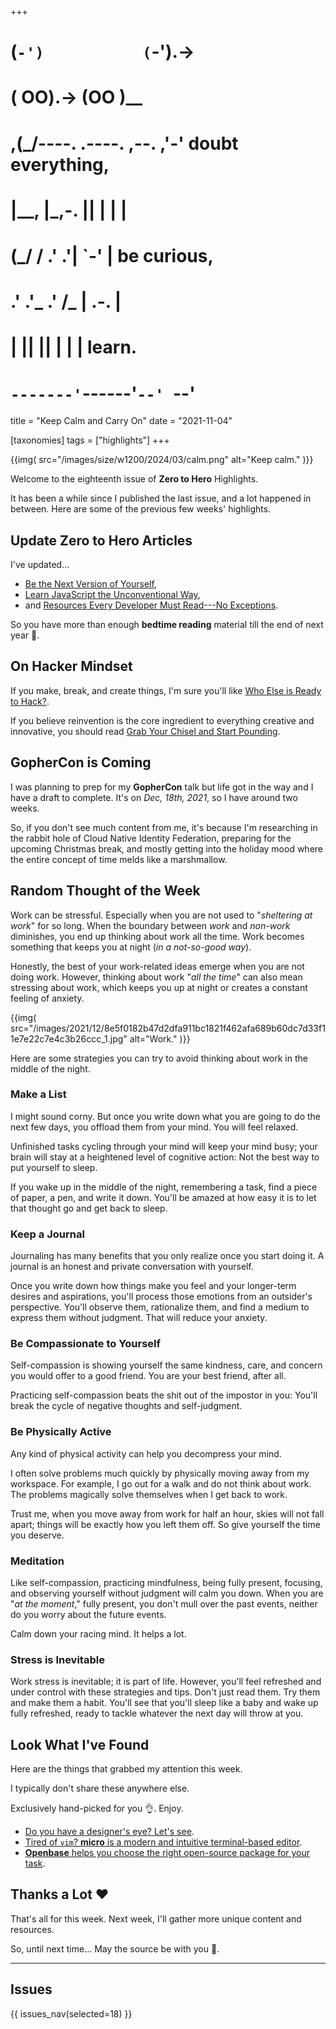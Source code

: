 +++
#   (`-')           (`-').->
#   ( OO).->        (OO )__
# ,(_/----. .----. ,--. ,'-' doubt everything,
# |__,    |\_,-.  ||  | |  |
#  (_/   /    .' .'|  `-'  | be curious,
#  .'  .'_  .'  /_ |  .-.  |
# |       ||      ||  | |  | learn.
# `-------'`------'`--' `--'

title = "Keep Calm and Carry On"
date = "2021-11-04"

[taxonomies]
tags = ["highlights"]
+++

{{img(
  src="/images/size/w1200/2024/03/calm.png"
  alt="Keep calm."
)}}

Welcome to the eighteenth issue of **Zero to Hero** Highlights.

It has been a while since I published the last issue, and a lot happened in
between. Here are some of the previous few weeks' highlights.

## Update Zero to Hero Articles

I've updated...

* [Be the Next Version of Yourself][roadmap],
* [Learn JavaScript the Unconventional Way][learn-js],
* and [Resources Every Developer Must Read---No Exceptions][resources].

[roadmap]: @/roadmap/roadmap.md
[learn-js]: @/roadmap/learn-javascript-the-unconventional-way.md
[resources]: @/roadmap/bedtime-reading.md

So you have more than enough **bedtime reading** material till the end of next
year 🙂.

## On Hacker Mindset

If you make, break, and create things, I'm sure you'll like
[Who Else is Ready to Hack?][hack].

[hack]: @/roadmap/hack-the-system.md

If you believe reinvention is the core ingredient to everything creative and
innovative, you should read [Grab Your Chisel and Start Pounding][chisel].

[chisel]: @/roadmap/chisel.md

## GopherCon is Coming

I was planning to prep for my **GopherCon** talk but life got in the way and
I have a draft to complete. It's on *Dec, 18th, 2021*, so I have around two 
weeks.

So, if you don't see much content from me, it's because I'm researching in the
rabbit hole of Cloud Native Identity Federation, preparing for the upcoming
Christmas break, and mostly getting into the holiday mood where the entire
concept of time melds like a marshmallow.

## Random Thought of the Week

Work can be stressful. Especially when you are not used to
"*sheltering at work*" for so long. When the boundary between *work* and
*non-work* diminishes, you end up thinking about work all the time. Work becomes
something that keeps you at night (*in a not-so-good way*).

Honestly, the best of your work-related ideas emerge when you are not doing
work.
However, thinking about work "*all the time*" can also mean stressing about
work, which keeps you up at night or creates a constant feeling of anxiety.

{{img(
  src="/images/2021/12/8e5f0182b47d2dfa911bc1821f462afa689b60dc7d33f11e7e22c7e4c3b26ccc_1.jpg"
  alt="Work."
)}}

Here are some strategies you can try to avoid thinking about work in the middle
of the night.

### Make a List

I might sound corny. But once you write down what you are going to do the next
few days, you offload them from your mind. You will feel relaxed.

Unfinished tasks cycling through your mind will keep your mind busy; your brain
will stay at a heightened level of cognitive action: Not the best way to put
yourself to sleep.

If you wake up in the middle of the night, remembering a task, find a piece of
paper, a pen, and write it down. You'll be amazed at how easy it is to let that
thought go and get back to sleep.

### Keep a Journal

Journaling has many benefits that you only realize once you start doing it. A
journal is an honest and private conversation with yourself.

Once you write down how things make you feel and your longer-term desires and
aspirations, you'll process those emotions from an outsider's perspective.
You'll observe them, rationalize them, and find a medium to express them without
judgment. That will reduce your anxiety.

### Be Compassionate to Yourself

Self-compassion is showing yourself the same kindness, care, and concern you
would offer to a good friend. You are your best friend, after all.

Practicing self-compassion beats the shit out of the impostor in you: You'll
break the cycle of negative thoughts and self-judgment.

### Be Physically Active

Any kind of physical activity can help you decompress your mind.

I often solve problems much quickly by physically moving away from my workspace.
For example, I go out for a walk and do not think about work. The problems
magically solve themselves when I get back to work.

Trust me, when you move away from work for half an hour, skies will not fall
apart; things will be exactly how you left them off. So give yourself the time
you deserve.

### Meditation

Like self-compassion, practicing mindfulness, being fully present, focusing, and
observing yourself without judgment will calm you down. When you are "*at the
moment*," fully present, you don't mull over the past events, neither do you
worry about the future events.

Calm down your racing mind. It helps a lot.

### Stress is Inevitable

Work stress is inevitable; it is part of life. However, you'll feel refreshed
and under control with these strategies and tips. Don't just read them. Try
them and make them a habit. You'll see that you'll sleep like a baby and wake
up fully refreshed, ready to tackle whatever the next day will throw at you.

## Look What I've Found

Here are the things that grabbed my attention this week.

I typically don't share these anywhere else.

Exclusively hand-picked for you 👌. Enjoy.

* [Do you have a designer's eye? Let's see][designers].
* [Tired of `vim`? **micro** is a modern and intuitive terminal-based 
  editor][micro].
* [**Openbase** helps you choose the right open-source package for your 
  task][openbase].

[designers]: https://www.supremo.co.uk/designers-eye/
[micro]: https://micro-editor.github.io/
[openbase]: https://openbase.com/

## Thanks a Lot ❤️

That's all for this week. Next week, I'll gather more unique content and
resources.

So, until next time... May the source be with you 🦄.

--------

## Issues

{{ issues_nav(selected=18) }}
